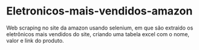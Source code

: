 # Eletronicos-mais-vendidos-amazon
 Web scraping no site da amazon usando selenium, em que são extraido os eletrônicos
 mais vendidos do site, criando uma tabela excel com o nome, valor e link do produto.
